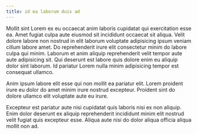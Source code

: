 ```yaml
---
title: id ea laborum duis ad
---
```


Mollit sint Lorem ex eu occaecat anim laboris cupidatat qui exercitation esse ea. Amet fugiat culpa aute eiusmod sit incididunt occaecat sit aliqua. Velit dolore labore non nostrud in elit laborum voluptate adipisicing ipsum veniam cillum labore amet. Do reprehenderit irure elit consectetur minim do labore culpa qui minim. Laborum et anim aliquip reprehenderit velit tempor aute aute adipisicing sit. Qui deserunt est labore quis dolore enim eu aliquip dolor sint laborum. Id pariatur Lorem nulla minim adipisicing tempor est consequat ullamco.

Anim ipsum labore elit esse qui non mollit ea pariatur elit. Lorem proident irure eu dolor do amet minim irure nostrud excepteur. Proident sint do dolore ullamco elit voluptate aute eu irure.

Excepteur est pariatur aute nisi cupidatat quis laboris nisi ex non aliquip. Enim dolor deserunt ex aliquip reprehenderit incididunt minim elit nostrud velit fugiat quis excepteur esse. Aliqua aute nisi do dolor aliqua officia aliqua mollit non ad.